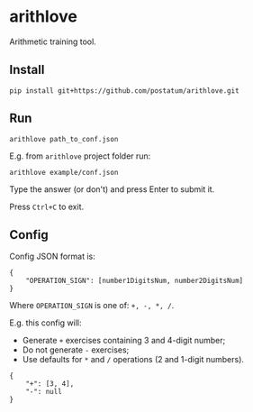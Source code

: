 # arithlove
Arithmetic training tool.

## Install
```
pip install git+https://github.com/postatum/arithlove.git
```

## Run
```
arithlove path_to_conf.json
```

E.g. from `arithlove` project folder run:
```
arithlove example/conf.json
```

Type the answer (or don't) and press Enter to submit it.

Press `Ctrl+C` to exit.

## Config
Config JSON format is:
```
{
    "OPERATION_SIGN": [number1DigitsNum, number2DigitsNum]
}
```
Where `OPERATION_SIGN` is one of: `+, -, *, /`.

E.g. this config will:
* Generate `+` exercises containing 3 and 4-digit number;
* Do not generate `-` exercises;
* Use defaults for `*` and `/` operations (2 and 1-digit numbers).
```
{
    "+": [3, 4],
    "-": null
}
```
